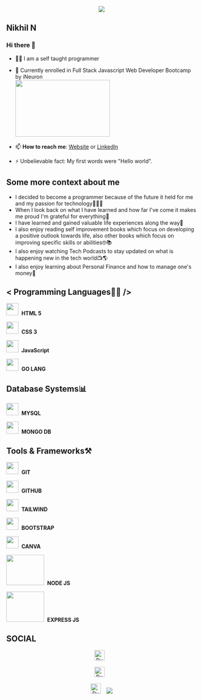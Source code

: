 <p align="center"><img src="https://i.imgur.com/A6bWGFl.gif"/></p>

## Nikhil N
### Hi there 👋
- 👨‍💻 I am a self taught programmer
  <br>
- 🔭 Currently enrolled in Full Stack Javascript Web Developer Bootcamp by iNeuron
  <br>
  <img height="150" width="250" src="https://learn.ineuron.ai/_next/image?url=https%3A%2F%2Fcdn.ineuron.ai%2Fassets%2Fuploads%2Fthumbnails%2F6294df2c69607950233b875c.jpg&w=1920&q=75" />&nbsp;

- 📫 **How to reach me**: [Website](https://punit-bathija.netlify.app) or [LinkedIn](linkedin.com/in/punit-bathija-2b8951217)
- ⚡ Unbelievable fact: My first words were "Hello world".

## Some more context about me

- I decided to become a programmer because of the future it held for me and my passion for technology🦾👨‍💻
- When I look back on what I have learned and how far I've come it makes me proud I'm grateful for everything🙏
- I have learned and gained valuable life experiences along the way🚶
- I also enjoy reading self improvement books which focus on developing a positive outlook towards life, also other books which focus on improving specific skills or abilities🤓📚
- I also enjoy watching Tech Podcasts to stay updated on what is
  happening new in the tech world📺🌎
- I also enjoy learning about Personal Finance and how to
  manage one's money💸

## < Programming Languages👨‍💻 />

<img height="32" width="32" src="https://cdn.thekrishna.in/img/icon/html5.svg" />&nbsp; **HTML 5**

<img height="32" width="32" src="https://cdn.thekrishna.in/img/icon/css3.svg" />&nbsp; **CSS 3**

<img height="32" width="32" src="https://cdn.thekrishna.in/img/icon/javascript.svg" />&nbsp; **JavaScript**

<img height="32" width="32" src="https://upload.wikimedia.org/wikipedia/commons/thumb/a/a7/React-icon.svg/2300px-React-icon.svg.png" />&nbsp; **GO LANG**

## Database Systems📊

<img height="32" width="32" src="https://cdn.thekrishna.in/img/icon/mysql.svg" />&nbsp; **MYSQL**

<img height="32" width="32" src="https://cdn.thekrishna.in/img/icon/mongodb.svg" />&nbsp; **MONGO DB**

## Tools & Frameworks⚒️

<img height="32" width="32" src="https://cdn.thekrishna.in/img/icon/git.svg" />&nbsp; **GIT**

<img height="32" width="32" src="https://upload.wikimedia.org/wikipedia/commons/9/91/Octicons-mark-github.svg" />&nbsp; **GITHUB**

<img height="32" width="32" src="https://upload.wikimedia.org/wikipedia/commons/thumb/d/d5/Tailwind_CSS_Logo.svg/2048px-Tailwind_CSS_Logo.svg.png" />&nbsp; **TAILWIND**

<img height="32" width="32" src="https://cdn.thekrishna.in/img/icon/bootstrap.svg" />&nbsp; **BOOTSTRAP**

<img height="32" width="32" src="https://seeklogo.com/images/C/canva-logo-B4BE25729A-seeklogo.com.png" />&nbsp; **CANVA**

<img height="80" width="100" src="https://logowik.com/content/uploads/images/nodejs.jpg" />&nbsp; **NODE JS**

<img height="80" width="100" src="https://www.edureka.co/blog/wp-content/uploads/2019/07/express-logo.png" />&nbsp; **EXPRESS JS**

## SOCIAL

<p align="center">
    <a id="GitHub" href="https://github.com/punitbathija"><img width="27px" src="https://upload.wikimedia.org/wikipedia/commons/9/91/Octicons-mark-github.svg" alt="Punit Bathija - GitHub" /></a>
    &nbsp;&nbsp;
<p align="center">
    <a id="LinkedIn" href="linkedin.com/in/punit-bathija-2b8951217"><img width="27px" src="https://cdn-icons-png.flaticon.com/512/174/174857.png" alt="Punit Bathija - Linkedin" /></a>
    &nbsp;&nbsp;
<p align="center">
    <a id="LinkedIn" href="mailto:punit644@gmail.com"><img width="27px" src="https://cdn3.iconfinder.com/data/icons/project-management-32/48/51-512.png" alt="Punit Bathija - Email" /></a>
    &nbsp;&nbsp;

<img src="https://imgur.com/rilHVxA.png"/>
